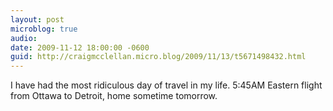 ```yaml
---
layout: post
microblog: true
audio: 
date: 2009-11-12 18:00:00 -0600
guid: http://craigmcclellan.micro.blog/2009/11/13/t5671498432.html
---
```

I have had the most ridiculous day of travel in my life.  5:45AM Eastern flight from Ottawa to Detroit, home sometime tomorrow.
